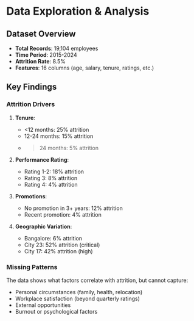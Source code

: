 # Data Exploration & Analysis

## Dataset Overview

- **Total Records**: 19,104 employees
- **Time Period**: 2015-2024
- **Attrition Rate**: 8.5%
- **Features**: 16 columns (age, salary, tenure, ratings, etc.)

## Key Findings

### Attrition Drivers

1. **Tenure**: 
   - <12 months: 25% attrition
   - 12-24 months: 15% attrition
   - >24 months: 5% attrition

2. **Performance Rating**:
   - Rating 1-2: 18% attrition
   - Rating 3: 8% attrition
   - Rating 4: 4% attrition

3. **Promotions**:
   - No promotion in 3+ years: 12% attrition
   - Recent promotion: 4% attrition

4. **Geographic Variation**:
   - Bangalore: 6% attrition
   - City 23: 52% attrition (critical)
   - City 17: 42% attrition (high)

### Missing Patterns

The data shows what factors correlate with attrition, but cannot capture:
- Personal circumstances (family, health, relocation)
- Workplace satisfaction (beyond quarterly ratings)
- External opportunities
- Burnout or psychological factors